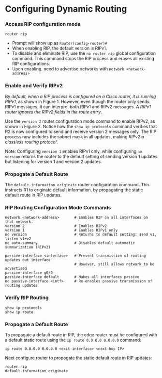 # Configuring Dynamic Routing

### Access RIP configuration mode

```
router rip
```
- Prompt will show up as `Router(config-router)#`
- When enabling RIP, the default version is RIPv1.
- To disable and eliminate RIP, use the `no router rip` global configuration command. This command stops the RIP process and erases all existing RIP configurations.
- Upon enabling, need to advertise networks with `network <network-address>`

### Enable and Verify RIPv2

By *default, when a RIP process is configured on a Cisco router, it is running RIPv1*, as shown in Figure 1. However, even though the router only sends RIPv1 messages, it can interpret both RIPv1 and RIPv2 messages. A *RIPv1 router ignores the RIPv2 fields in the route entry*.

Use the `version 2` router configuration mode command to enable RIPv2, as shown in Figure 2. Notice how the `show ip protocols` command verifies that R2 is now configured to send and receive version 2 messages only. The RIP process now includes the subnet mask in all updates, making *RIPv2 a classless routing protocol*.

Note: Configuring `version 1` enables RIPv1 only, while configuring `no version` returns the router to the default setting of sending version 1 updates but listening for version 1 and version 2 updates.

### Propogate a Default Route

 The `default-information originate` router configuration command. This instructs R1 to originate default information, by propagating the static default route in RIP updates.

### RIP Routing Configuration Mode Commands

```
network <network-address>       # Enables RIP on all interfaces on that network.
version 2                       # Enables RIPv2
version 1                       # Enables RIPv1 only
no version                      # Returns to default setting: send v1, listen v1+v2
no auto-summary                 # Disables default automatic summarization (RIPv2)

passive-interface <interface>   # Prevent transmission of routing updates out interface
                                # However, still allows network to be advertised
passive-interface g0/0
passive-interface default       # Makes all interfaces passive
no passive-interface <intf>     # Re-enables passive transmission of routing updates
```

### Verify RIP Routing

```
show ip protocols
show ip route
```

### Propogate a Default Route

To propagate a default route in RIP, the edge router must be configured with a default static route using the `ip route 0.0.0.0 0.0.0.0` command:

```
ip route 0.0.0.0 0.0.0.0 <exit-interface> <next-hop IP>
```

Next configure router to propogate the static default route in RIP updates:

```
router rip
default-information originate
```

